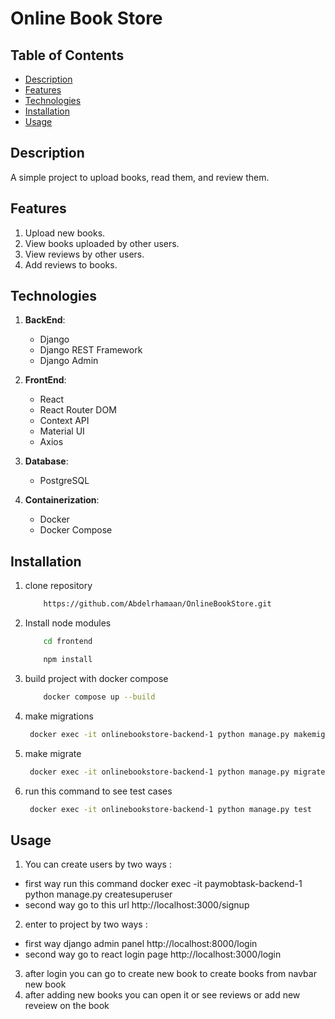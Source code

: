 # Online Book Store

## Table of Contents

- [Description](#description)
- [Features](#features)
- [Technologies](#technologies)
- [Installation](#installation)
- [Usage](#usage)

## Description

A simple project to upload books, read them, and review them.

## Features

1. Upload new books.
2. View books uploaded by other users.
3. View reviews by other users.
4. Add reviews to books.

## Technologies

1. **BackEnd**:

   - Django
   - Django REST Framework
   - Django Admin

2. **FrontEnd**:

   - React
   - React Router DOM
   - Context API
   - Material UI
   - Axios

3. **Database**:

   - PostgreSQL

4. **Containerization**:
   - Docker
   - Docker Compose

## Installation

1. clone repository

   ```bash
       https://github.com/Abdelrhamaan/OnlineBookStore.git
   ```

2. Install node modules
   ```bash
       cd frontend
   ```
   ```bash
       npm install
   ```
3. build project with docker compose
   ```bash
       docker compose up --build
   ```
4. make migrations

   ```bash
    docker exec -it onlinebookstore-backend-1 python manage.py makemigrations

   ```

5. make migrate

   ```bash
    docker exec -it onlinebookstore-backend-1 python manage.py migrate

   ```

6. run this command to see test cases

   ```bash
    docker exec -it onlinebookstore-backend-1 python manage.py test

   ```

## Usage

1. You can create users by two ways :

- first way run this command docker exec -it paymobtask-backend-1 python manage.py createsuperuser
- second way go to this url http://localhost:3000/signup

2. enter to project by two ways :

- first way django admin panel http://localhost:8000/login
- second way go to react login page http://localhost:3000/login

3. after login you can go to create new book to create books from navbar new book
4. after adding new books you can open it or see reviews or add new reveiew on the book
